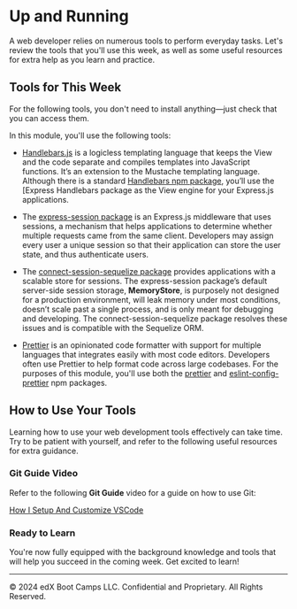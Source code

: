 # Up and Running
A web developer relies on numerous tools to perform everyday tasks. Let's review the tools that you'll use this week, as well as some useful resources for extra help as you learn and practice.

## Tools for This Week
For the following tools, you don't need to install anything—just check that you can access them.

In this module, you'll use the following tools:

* [Handlebars.js](https://handlebarsjs.com/) is a logicless templating language that keeps the View and the code separate and compiles templates into JavaScript functions. It’s an extension to the Mustache templating language. Although there is a standard [Handlebars npm package](https://www.npmjs.com/package/handlebars), you’ll use the [Express Handlebars package as the View engine for your Express.js applications.

* The [express-session package](https://www.npmjs.com/package/express-session) is an Express.js middleware that uses sessions, a mechanism that helps applications to determine whether multiple requests came from the same client. Developers may assign every user a unique session so that their application can store the user state, and thus authenticate users.

* The [connect-session-sequelize package](https://www.npmjs.com/package/connect-session-sequelize) provides applications with a scalable store for sessions. The express-session package’s default server-side session storage, **MemoryStore**, is purposely not designed for a production environment, will leak memory under most conditions, doesn’t scale past a single process, and is only meant for debugging and developing. The connect-session-sequelize package resolves these issues and is compatible with the Sequelize ORM.
* [Prettier](https://prettier.io/) is an opinionated code formatter with support for multiple languages that integrates easily with most code editors. Developers often use Prettier to help format code across large codebases. For the purposes of this module, you'll use both the [prettier](https://www.npmjs.com/package/prettier) and [eslint-config-prettier](https://www.npmjs.com/package/eslint-config-prettier) npm packages.

## How to Use Your Tools
Learning how to use your web development tools effectively can take time. Try to be patient with yourself, and refer to the following useful resources for extra guidance.

### Git Guide Video
Refer to the following **Git Guide** video for a guide on how to use Git:

[How I Setup And Customize VSCode](https://www.youtube.com/watch?v=VknMxAIbJj4)

### Ready to Learn
You're now fully equipped with the background knowledge and tools that will help you succeed in the coming week. Get excited to learn!

---
© 2024 edX Boot Camps LLC. Confidential and Proprietary. All Rights Reserved.